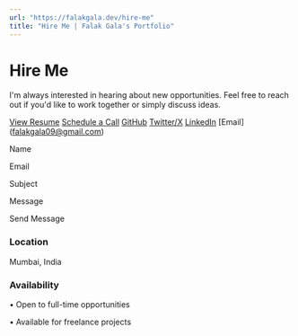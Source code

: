 ```yaml
---
url: "https://falakgala.dev/hire-me"
title: "Hire Me | Falak Gala's Portfolio"
---
```


# Hire Me

I'm always interested in hearing about new opportunities. Feel free to reach out if you'd like to work together or simply discuss ideas.

[View Resume](https://falakgala.dev/resume.pdf) [Schedule a Call](https://cal.com/falak) [GitHub](https://github.com/Falak097) [Twitter/X](https://x.com/FalakGala097) [LinkedIn](https://linkedin.com/in/falak-gala) [Email] (falakgala09@gmail.com)

Name

Email

Subject

Message

Send Message

### Location

Mumbai, India

### Availability

• Open to full-time opportunities

• Available for freelance projects
